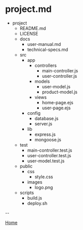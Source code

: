 # project.md

- project
  - README.md
  - LICENSE
  - docs
    - user-manual.md
    - technical-specs.md
  - src
    - app
      - controllers
        - main-controller.js
        - user-controller.js
      - models
        - user-model.js
        - product-model.js
      - views
        - home-page.ejs
        - user-page.ejs
    - config
      - database.js
      - server.js
    - lib
      - express.js
      - mongoose.js
  - test
    - main-controller.test.js
    - user-controller.test.js
    - user-model.test.js
  - public
    - css
      - style.css
    - images
      - logo.png
  - scripts
    - build.js
    - deploy.sh

--

[Home](./index.md)
